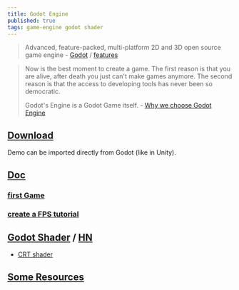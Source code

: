 ```yaml
---
title: Godot Engine
published: true
tags: game-engine godot shader
---
```

> Advanced, feature-packed, multi-platform 2D and 3D open source game engine - [Godot](https://godotengine.org/) / [features](https://godotengine.org/features)
 
> Now is the best moment to create a game. The first reason is that you are alive, after death you just can't make games anymore. The second reason is that the access to developing tools has never been so democratic.
> 
> Godot's Engine is a Godot Game itself. - [Why we choose Godot Engine](https://medium.com/@rockmilkgames/why-godot-engine-e0d4736d6eb0)

## [Download](https://godotengine.org/download/linux)
Demo can be imported directly from Godot (like in Unity).

## [Doc](http://docs.godotengine.org/en/3.0/getting_started/step_by_step/)

### [first Game](https://godot.readthedocs.io/en/latest/getting_started/step_by_step/your_first_game.html#doc-your-first-game)

### [create a FPS tutorial](https://godot.readthedocs.io/en/latest/tutorials/3d/fps_tutorial/part_one.html)

## [Godot Shader](https://godotshaders.com/) / [HN](https://news.ycombinator.com/item?id=26025742)

- [CRT shader](https://github.com/henriquelalves/SimpleGodotCRTShader)

## [Some Resources](https://godot-engine.zeef.com/andre.antonio.schmitz#)



